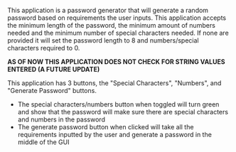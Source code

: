 This application is a password generator that will generate a random password based on requirements the user inputs. This application accepts the minimum length of the password, the minimum amount of numbers needed
and the minimum number of special characters needed. If none are provided it will set the password length to 8 and numbers/special characters required to 0. 

****AS OF NOW THIS APPLICATION DOES NOT CHECK FOR STRING VALUES ENTERED (A FUTURE UPDATE)****

This application has 3 buttons, the "Special Characters", "Numbers", and "Generate Password" buttons.
- The special characters/numbers button when toggled will turn green and show that the password will make sure there are special characters and numbers in the password
- The generate password button when clicked will take all the requirements inputted by the user and generate a password in the middle of the GUI
